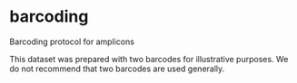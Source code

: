 barcoding
=========

Barcoding protocol for amplicons

This dataset was prepared with two barcodes for illustrative
purposes. We do not recommend that two barcodes are used generally.
